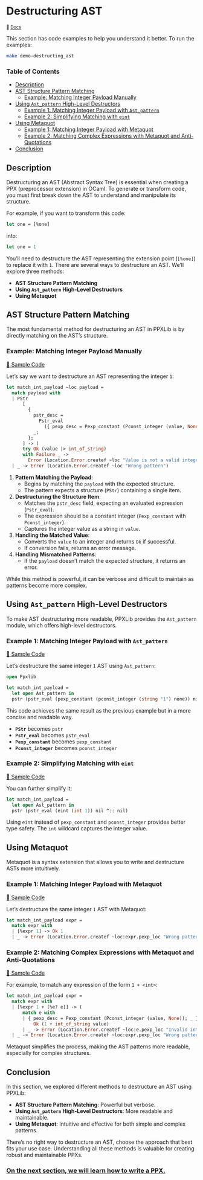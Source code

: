 # Destructuring AST

<small>:link: [Docs](https://ocaml-ppx.github.io/ppxlib/ppxlib/matching-code.html)</small>

This section has code examples to help you understand it better.
To run the examples:

```sh
make demo-destructing_ast
```

### Table of Contents

- [Description](#description)
- [AST Structure Pattern Matching](#ast-structure-pattern-matching)
  - [Example: Matching Integer Payload Manually](#example-matching-integer-payload-manually)
- [Using `Ast_pattern` High-Level Destructors](#using-ast_pattern-high-level-destructors)
  - [Example 1: Matching Integer Payload with `Ast_pattern`](#example-1-matching-integer-payload-with-ast_pattern)
  - [Example 2: Simplifying Matching with `eint`](#example-2-simplifying-matching-with-eint)
- [Using Metaquot](#using-metaquot)
  - [Example 1: Matching Integer Payload with Metaquot](#example-1-matching-integer-payload-with-metaquot)
  - [Example 2: Matching Complex Expressions with Metaquot and Anti-Quotations](#example-2-matching-complex-expressions-with-metaquot-and-anti-quotations)
- [Conclusion](#conclusion)

## Description

Destructuring an AST (Abstract Syntax Tree) is essential when creating a PPX (preprocessor extension) in OCaml. To generate or transform code, you must first break down the AST to understand and manipulate its structure.

For example, if you want to transform this code:

```ocaml
let one = [%one]
```

into:

```ocaml
let one = 1
```

You’ll need to destructure the AST representing the extension point (`[%one]`) to replace it with `1`.
There are several ways to destructure an AST. We’ll explore three methods:

- **AST Structure Pattern Matching**
- **Using `Ast_pattern` High-Level Destructors**
- **Using Metaquot**

## AST Structure Pattern Matching

The most fundamental method for destructuring an AST in PPXLib is by directly matching on the AST’s structure.

### Example: Matching Integer Payload Manually

[:link: Sample Code](./destructuring_ast.ml#L11-L26)

Let’s say we want to destructure an AST representing the integer `1`:

```ocaml
let match_int_payload ~loc payload =
  match payload with
  | PStr
      [
        {
          pstr_desc =
            Pstr_eval
              ({ pexp_desc = Pexp_constant (Pconst_integer (value, None)); _ }, _);
          _;
        };
      ] -> (
      try Ok (value |> int_of_string)
      with Failure _ ->
        Error (Location.Error.createf ~loc "Value is not a valid integer"))
  | _ -> Error (Location.Error.createf ~loc "Wrong pattern")
```

1. **Pattern Matching the Payload**:
    - Begins by matching the `payload` with the expected structure.
    - The pattern expects a structure (`PStr`) containing a single item.
2. **Destructuring the Structure Item**:
    - Matches the `pstr_desc` field, expecting an evaluated expression (`Pstr_eval`).
    - The expression should be a constant integer (`Pexp_constant` with `Pconst_integer`).
    - Captures the integer value as a string in `value`.
3. **Handling the Matched Value**:
    - Converts the `value` to an integer and returns `Ok` if successful.
    - If conversion fails, returns an error message.
4. **Handling Mismatched Patterns**:
    - If the `payload` doesn’t match the expected structure, it returns an error.

While this method is powerful, it can be verbose and difficult to maintain as patterns become more complex.

## Using `Ast_pattern` High-Level Destructors

To make AST destructuring more readable, PPXLib provides the `Ast_pattern` module, which offers high-level destructors.

### Example 1: Matching Integer Payload with `Ast_pattern`

[:link: Sample Code](./destructuring_ast.ml#L37-L40)

Let’s destructure the same integer `1` AST using `Ast_pattern`:

```ocaml
open Ppxlib

let match_int_payload =
  let open Ast_pattern in
  pstr (pstr_eval (pexp_constant (pconst_integer (string "1") none)) nil ^:: nil)
```

This code achieves the same result as the previous example but in a more concise and readable way.

- **`PStr`** becomes `pstr`
- **`Pstr_eval`** becomes `pstr_eval`
- **`Pexp_constant`** becomes `pexp_constant`
- **`Pconst_integer`** becomes `pconst_integer`

### Example 2: Simplifying Matching with `eint`

[:link: Sample Code](./destructuring_ast.ml#L40-L49)

You can further simplify it:

```ocaml
let match_int_payload =
  let open Ast_pattern in
  pstr (pstr_eval (eint (int 1)) nil ^:: nil)
```

Using `eint` instead of `pexp_constant` and `pconst_integer` provides better type safety. The `int` wildcard captures the integer value.

## Using Metaquot

Metaquot is a syntax extension that allows you to write and destructure ASTs more intuitively.

### Example 1: Matching Integer Payload with Metaquot

[:link: Sample Code](./destructuring_ast.ml#L51-L60)

Let’s destructure the same integer `1` AST with Metaquot:

```ocaml
let match_int_payload expr =
  match expr with
  | [%expr 1] -> Ok 1
  | _ -> Error (Location.Error.createf ~loc:expr.pexp_loc "Wrong pattern")
```

### Example 2: Matching Complex Expressions with Metaquot and Anti-Quotations

[:link: Sample Code](./destructuring_ast.ml#L79-L90)

For example, to match any expression of the form `1 + <int>`:

```ocaml
let match_int_payload expr =
  match expr with
  | [%expr 1 + [%e? e]] -> (
      match e with
      | { pexp_desc = Pexp_constant (Pconst_integer (value, None)); _ } ->
          Ok (1 + int_of_string value)
      | _ -> Error (Location.Error.createf ~loc:e.pexp_loc "Invalid integer"))
  | _ -> Error (Location.Error.createf ~loc:expr.pexp_loc "Wrong pattern")
```

Metaquot simplifies the process, making the AST patterns more readable, especially for complex structures.

## Conclusion

In this section, we explored different methods to destructure an AST using PPXLib:

- **AST Structure Pattern Matching**: Powerful but verbose.
- **Using `Ast_pattern` High-Level Destructors**: More readable and maintainable.
- **Using Metaquot**: Intuitive and effective for both simple and complex patterns.

There’s no right way to destructure an AST, choose the approach that best fits your use case. Understanding all these methods is valuable for creating robust and maintainable PPXs.

### [On the next section, we will learn how to write a PPX.](../../2%20-%20Writing%20PPXs/README.md)